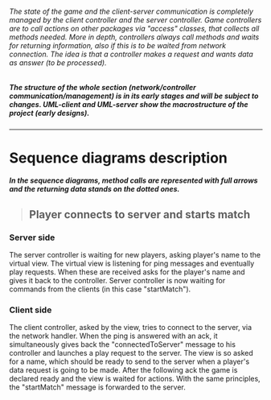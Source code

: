 ###### The state of the game and the client-server communication is completely managed by the client controller and the server controller. Game controllers are to call actions on other packages via "access" classes, that collects all methods needed. More in depth, controllers always call methods and waits for returning information, also if this is to be waited from network connection. The idea is that a controller makes a request and wants data as answer (to be processed).
##### The structure of the whole section (network/controller communication/management) is in its early stages and will be subject to changes. UML-client and UML-server show the macrostructure of the project (early designs).
___
# Sequence diagrams description
##### In the sequence diagrams, method calls are represented with full arrows and the returning data stands on the dotted ones.
> ## Player connects to server and starts match
### Server side
The server controller is waiting for new players, asking player's name to the virtual view.
The virtual view is listening for ping messages and eventually play requests. 
When these are received asks for the player's name and gives it back to the controller.
Server controller is now waiting for commands from the clients (in this case "startMatch").
### Client side
The client controller, asked by the view, tries to connect to the server, via the network handler.
When the ping is answered with an ack, it simultaneously gives back the "connectedToServer" 
message to his controller and launches a play request to the server.
The view is so asked for a name, which should be ready to send to the server when a player's 
data request is going to be made.
After the following ack the game is declared ready and the view is waited for actions.
With the same principles, the "startMatch" message is forwarded to the server.
